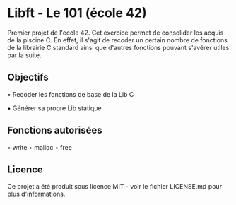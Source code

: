 
# Libft - Le 101 (école 42)
Premier projet de l'ecole 42. Cet exercice permet de consolider les acquis de la piscine C.
En effet, il s'agit de recoder un certain nombre de fonctions de la librairie C standard ainsi que d'autres fonctions
pouvant s'avérer utiles par la suite.

## Objectifs
• Recoder les fonctions de base de la Lib C

• Générer sa propre Lib statique


## Fonctions autorisées
◦ write
◦ malloc
◦ free


## Licence
Ce projet a été produit sous licence MIT - voir le fichier LICENSE.md pour plus d'informations.
